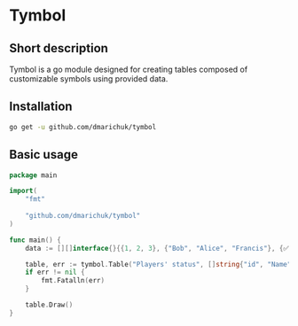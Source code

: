 # Tymbol

## Short description

Tymbol is a go module designed for creating tables composed of customizable symbols using provided data.

## Installation

```sh
go get -u github.com/dmarichuk/tymbol
```

## Basic usage

```go
package main

import(
    "fmt"
    
    "github.com/dmarichuk/tymbol"
)

func main() {
    data := [][]interface{}{{1, 2, 3}, {"Bob", "Alice", "Francis"}, {✅, ✅, ❌}}

    table, err := tymbol.Table("Players' status", []string{"id", "Name", "Status"})
    if err != nil {
        fmt.Fatalln(err)
    }

    table.Draw()
}
```
